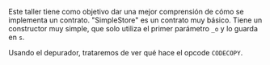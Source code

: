 Este taller tiene como objetivo dar una mejor comprensión de cómo se implementa un contrato.
"SimpleStore" es un contrato muy básico.
Tiene un constructor muy simple, que solo utiliza el primer parámetro `_o` y lo guarda en `s`.

Usando el depurador, trataremos de ver qué hace el opcode `CODECOPY`.